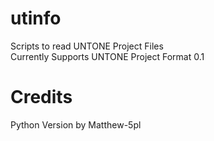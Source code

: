 # utinfo
Scripts to read UNTONE Project Files </br>
Currently Supports UNTONE Project Format 0.1 
# Credits
Python Version by Matthew-5pl

